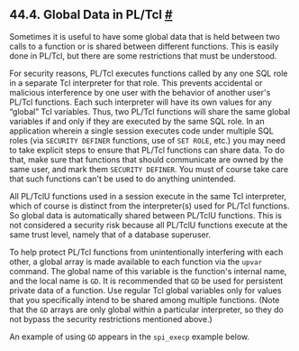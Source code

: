 ## 44.4. Global Data in PL/Tcl [#](#PLTCL-GLOBAL)

Sometimes it is useful to have some global data that is held between two calls to a function or is shared between different functions. This is easily done in PL/Tcl, but there are some restrictions that must be understood.

For security reasons, PL/Tcl executes functions called by any one SQL role in a separate Tcl interpreter for that role. This prevents accidental or malicious interference by one user with the behavior of another user's PL/Tcl functions. Each such interpreter will have its own values for any “global” Tcl variables. Thus, two PL/Tcl functions will share the same global variables if and only if they are executed by the same SQL role. In an application wherein a single session executes code under multiple SQL roles (via `SECURITY DEFINER` functions, use of `SET ROLE`, etc.) you may need to take explicit steps to ensure that PL/Tcl functions can share data. To do that, make sure that functions that should communicate are owned by the same user, and mark them `SECURITY DEFINER`. You must of course take care that such functions can't be used to do anything unintended.

All PL/TclU functions used in a session execute in the same Tcl interpreter, which of course is distinct from the interpreter(s) used for PL/Tcl functions. So global data is automatically shared between PL/TclU functions. This is not considered a security risk because all PL/TclU functions execute at the same trust level, namely that of a database superuser.

To help protect PL/Tcl functions from unintentionally interfering with each other, a global array is made available to each function via the `upvar` command. The global name of this variable is the function's internal name, and the local name is `GD`. It is recommended that `GD` be used for persistent private data of a function. Use regular Tcl global variables only for values that you specifically intend to be shared among multiple functions. (Note that the `GD` arrays are only global within a particular interpreter, so they do not bypass the security restrictions mentioned above.)

An example of using `GD` appears in the `spi_execp` example below.